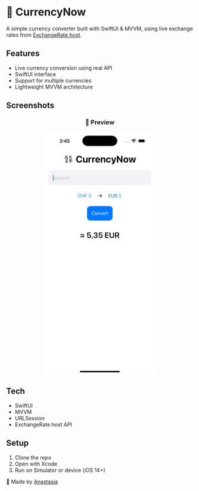 # 💱 CurrencyNow

A simple currency converter built with SwiftUI & MVVM, using live exchange rates from [ExchangeRate.host](https://exchangerate.host/).

## Features
- Live currency conversion using real API
- SwiftUI interface
- Support for multiple currencies
- Lightweight MVVM architecture

## Screenshots

<h3 align="center">📱 Preview</h3>
<p align="center">
  <img src="https://github.com/anastasiamousa/CurrencyNow/blob/main/CurrencyNow/Resources/Assets.xcassets/Preview.imageset/Preview.png" width="300"/>
</p>


## Tech
- SwiftUI
- MVVM
- URLSession
- ExchangeRate.host API

## Setup
1. Clone the repo
2. Open with Xcode
3. Run on Simulator or device (iOS 14+)

🔗 Made by [Anastasia](https://github.com/anastasiamousa)
